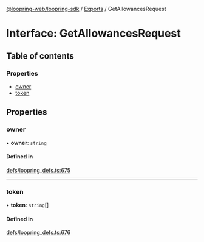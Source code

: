 [@loopring-web/loopring-sdk](../README.md) / [Exports](../modules.md) / GetAllowancesRequest

# Interface: GetAllowancesRequest

## Table of contents

### Properties

- [owner](GetAllowancesRequest.md#owner)
- [token](GetAllowancesRequest.md#token)

## Properties

### owner

• **owner**: `string`

#### Defined in

[defs/loopring_defs.ts:675](https://github.com/Loopring/loopring_sdk/blob/1b21a8d/src/defs/loopring_defs.ts#L675)

___

### token

• **token**: `string`[]

#### Defined in

[defs/loopring_defs.ts:676](https://github.com/Loopring/loopring_sdk/blob/1b21a8d/src/defs/loopring_defs.ts#L676)

